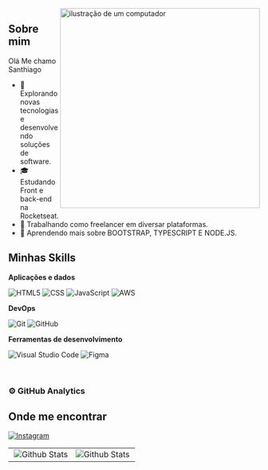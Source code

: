 <img src="https://raw.githubusercontent.com/MicaelliMedeiros/micaellimedeiros/master/image/computer-illustration.png" alt="ilustração de um computador" min-width="400px" max-width="400px" width="400px" align="right">

## Sobre mim

Olá Me chamo Santhiago

- 🤔 Explorando novas tecnologias e desenvolvendo soluções de software.
- 🎓 Estudando Front e back-end na Rocketseat.
- 💼 Trabalhando como freelancer em diversar plataformas.
- 🌱 Aprendendo mais sobre BOOTSTRAP, TYPESCRIPT E NODE.JS.

## Minhas Skills

**Aplicações e dados**

![HTML5](https://img.shields.io/badge/HTML5-E34F26?style=flat&logo=html5&logoColor=white)
![CSS](https://img.shields.io/badge/CSS3-1572B6?style=flat&logo=css3&logoColor=white)
![JavaScript](https://img.shields.io/badge/JavaScript-F7DF1E?style=flat&logo&logo=javascript&logoColor=black)
![AWS](https://img.shields.io/badge/Amazon_AWS-232F3E?style=flat&logo&logo=amazon-aws&logoColor=white)

**DevOps**

![Git](https://img.shields.io/badge/-Git-333333?style=flat&logo=git)
![GitHub](https://img.shields.io/badge/GitHub-100000?style=flat&logo=github&logoColor=white)

**Ferramentas de desenvolvimento**

![Visual Studio Code](https://img.shields.io/badge/-Visual%20Studio%20Code-333333?style=flat&logo=visual-studio-code&logoColor=007ACC)
![Figma](https://img.shields.io/badge/-Figma-333333?style=flat&logo=figma&logoColor=007ACC)

<br/>

### ⚙️ GitHub Analytics

<table>
  <tr>
    <td>
      <img
        align="right"
        src="https://github-readme-stats.vercel.app/api?username=SanthiagoCL&theme=dark&hide_border=false&include_all_commits=true"
        alt="Github Stats"
      />
    </td>
    <td>
      <img
        align="left"
        src="https://github-readme-stats.vercel.app/api/top-langs/?username=SanthiagoCL&theme=dark&hide_border=false&include_all_commits=true&count_private=true&layout=compact"
        alt="Github Stats"
      />
    </td>
   

## Onde me encontrar



[![Instagram](https://img.shields.io/badge/Instagram-E4405F?style=flat&logo&logo=instagram&logoColor=white)](https://www.instagram.com/im.santhiago/)
